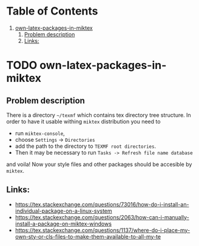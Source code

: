 
# Table of Contents

1.  [own-latex-packages-in-miktex](#org6ba830e)
    1.  [Problem description](#org19766c1)
    2.  [Links:](#org84fb717)



<a id="org6ba830e"></a>

# TODO own-latex-packages-in-miktex


<a id="org19766c1"></a>

## Problem description

There is a directory `~/texmf` which contains tex directory tree
structure. In order to have it usable withing `miktex` distribution
you need to

-   run `miktex-console`,
-   choose `Settings` -> `Directories`
-   add the path to the directory to `TEXMF root directories`.
-   Then it may be necessary to run
    `Tasks -> Refresh file name database`

and voila!
Now your style files and other packages should be accesible by
`miktex`.


<a id="org84fb717"></a>

## Links:

-   <https://tex.stackexchange.com/questions/73016/how-do-i-install-an-individual-package-on-a-linux-system>
-   <https://tex.stackexchange.com/questions/2063/how-can-i-manually-install-a-package-on-miktex-windows>
-   <https://tex.stackexchange.com/questions/1137/where-do-i-place-my-own-sty-or-cls-files-to-make-them-available-to-all-my-te>

